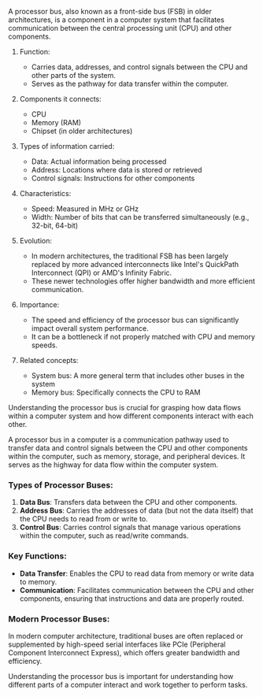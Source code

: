 A processor bus, also known as a front-side bus (FSB) in older architectures, is a component in a computer system that facilitates communication between the central processing unit (CPU) and other components.

1. Function:
   - Carries data, addresses, and control signals between the CPU and other parts of the system.
   - Serves as the pathway for data transfer within the computer.

2. Components it connects:
   - CPU
   - Memory (RAM)
   - Chipset (in older architectures)

3. Types of information carried:
   - Data: Actual information being processed
   - Address: Locations where data is stored or retrieved
   - Control signals: Instructions for other components

4. Characteristics:
   - Speed: Measured in MHz or GHz
   - Width: Number of bits that can be transferred simultaneously (e.g., 32-bit, 64-bit)

5. Evolution:
   - In modern architectures, the traditional FSB has been largely replaced by more advanced interconnects like Intel's QuickPath Interconnect (QPI) or AMD's Infinity Fabric.
   - These newer technologies offer higher bandwidth and more efficient communication.

6. Importance:
   - The speed and efficiency of the processor bus can significantly impact overall system performance.
   - It can be a bottleneck if not properly matched with CPU and memory speeds.

7. Related concepts:
   - System bus: A more general term that includes other buses in the system
   - Memory bus: Specifically connects the CPU to RAM

Understanding the processor bus is crucial for grasping how data flows within a computer system and how different components interact with each other.

A processor bus in a computer is a communication pathway used to transfer data and control signals between the CPU and other components within the computer, such as memory, storage, and peripheral devices. It serves as the highway for data flow within the computer system.

### Types of Processor Buses:

1. **Data Bus**: Transfers  data between the CPU and other components.
2. **Address Bus**: Carries the addresses of data (but not the data itself) that the CPU needs to read from or write to.
3. **Control Bus**: Carries control signals that manage various operations within the computer, such as read/write commands.

### Key Functions:

- **Data Transfer**: Enables the CPU to read data from memory or write data to memory.
- **Communication**: Facilitates communication between the CPU and other components, ensuring that instructions and data are properly routed.

### Modern Processor Buses:

In modern computer architecture, traditional buses are often replaced or supplemented by high-speed serial interfaces like PCIe (Peripheral Component Interconnect Express), which offers greater bandwidth and efficiency.

Understanding the processor bus is important for understanding how different parts of a computer interact and work together to perform tasks.
